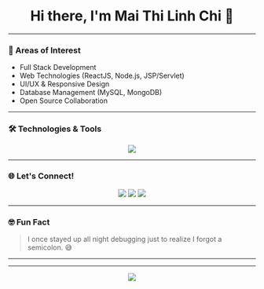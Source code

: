 <!-- Header -->
<h1 align="center">Hi there, I'm Mai Thi Linh Chi 👋</h1>

---

### 🧠 Areas of Interest
- Full Stack Development  
- Web Technologies (ReactJS, Node.js, JSP/Servlet)  
- UI/UX & Responsive Design  
- Database Management (MySQL, MongoDB)  
- Open Source Collaboration  

---

### 🛠️ Technologies & Tools
<p align="center">
  <img src="https://skillicons.dev/icons?i=html,css,js,react,nextjs,tailwind,nodejs,express,java,mysql,mongodb,vscode,git,github" />
</p>

---

### 🌐 Let's Connect!
<p align="center">
  <a href="https://www.linkedin.com/in/YOUR_LINKEDIN/"><img src="https://img.shields.io/badge/-LinkedIn-0A66C2?style=for-the-badge&logo=linkedin&logoColor=white" /></a>
  <a href="mailto:YOUR_EMAIL@gmail.com"><img src="https://img.shields.io/badge/-Gmail-D14836?style=for-the-badge&logo=gmail&logoColor=white" /></a>
  <a href="https://www.instagram.com/YOUR_INSTAGRAM/"><img src="https://img.shields.io/badge/-Instagram-E4405F?style=for-the-badge&logo=instagram&logoColor=white" /></a>
</p>

---

### 🤓 Fun Fact
> I once stayed up all night debugging just to realize I forgot a semicolon. 😅  

---

</p>

---

<p align="center">
  <img src="https://capsule-render.vercel.app/api?type=waving&color=0:00C9FF,100:92FE9D&height=120&section=footer"/>
</p>
